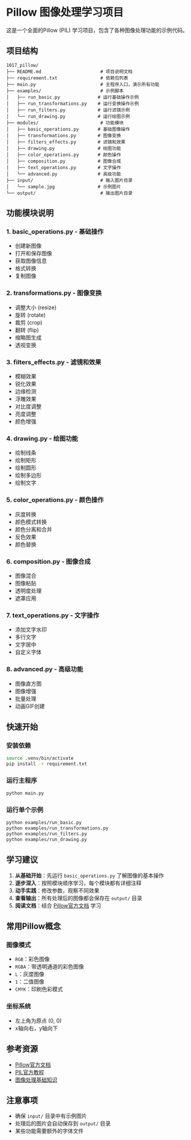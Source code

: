 # Pillow 图像处理学习项目

这是一个全面的Pillow (PIL) 学习项目，包含了各种图像处理功能的示例代码。

## 项目结构

```
1017_pillow/
├── README.md                      # 项目说明文档
├── requirement.txt                # 依赖包列表
├── main.py                        # 主程序入口，演示所有功能
├── examples/                      # 示例脚本
│   ├── run_basic.py              # 运行基础操作示例
│   ├── run_transformations.py    # 运行变换操作示例
│   ├── run_filters.py            # 运行滤镜示例
│   └── run_drawing.py            # 运行绘图示例
├── modules/                       # 功能模块
│   ├── basic_operations.py       # 基础图像操作
│   ├── transformations.py        # 图像变换
│   ├── filters_effects.py        # 滤镜和效果
│   ├── drawing.py                # 绘图功能
│   ├── color_operations.py       # 颜色操作
│   ├── composition.py            # 图像合成
│   ├── text_operations.py        # 文字操作
│   └── advanced.py               # 高级功能
├── input/                         # 输入图片目录
│   └── sample.jpg                # 示例图片
└── output/                        # 输出图片目录
```

## 功能模块说明

### 1. basic_operations.py - 基础操作
- 创建新图像
- 打开和保存图像
- 获取图像信息
- 格式转换
- 复制图像

### 2. transformations.py - 图像变换
- 调整大小 (resize)
- 旋转 (rotate)
- 裁剪 (crop)
- 翻转 (flip)
- 缩略图生成
- 透视变换

### 3. filters_effects.py - 滤镜和效果
- 模糊效果
- 锐化效果
- 边缘检测
- 浮雕效果
- 对比度调整
- 亮度调整
- 颜色增强

### 4. drawing.py - 绘图功能
- 绘制线条
- 绘制矩形
- 绘制圆形
- 绘制多边形
- 绘制文字

### 5. color_operations.py - 颜色操作
- 灰度转换
- 颜色模式转换
- 颜色分离和合并
- 反色效果
- 颜色替换

### 6. composition.py - 图像合成
- 图像混合
- 图像粘贴
- 透明度处理
- 遮罩应用

### 7. text_operations.py - 文字操作
- 添加文字水印
- 多行文字
- 文字居中
- 自定义字体

### 8. advanced.py - 高级功能
- 图像直方图
- 图像增强
- 批量处理
- 动画GIF创建

## 快速开始

### 安装依赖
```bash
source .venv/bin/activate
pip install -r requirement.txt
```

### 运行主程序
```bash
python main.py
```

### 运行单个示例
```bash
python examples/run_basic.py
python examples/run_transformations.py
python examples/run_filters.py
python examples/run_drawing.py
```

## 学习建议

1. **从基础开始**：先运行 `basic_operations.py` 了解图像的基本操作
2. **逐步深入**：按照模块顺序学习，每个模块都有详细注释
3. **动手实践**：修改参数，观察不同效果
4. **查看输出**：所有处理后的图像都会保存在 `output/` 目录
5. **阅读文档**：结合 [Pillow官方文档](https://pillow.readthedocs.io/) 学习

## 常用Pillow概念

### 图像模式
- `RGB`：彩色图像
- `RGBA`：带透明通道的彩色图像
- `L`：灰度图像
- `1`：二值图像
- `CMYK`：印刷色彩模式

### 坐标系统
- 左上角为原点 (0, 0)
- x轴向右，y轴向下

## 参考资源

- [Pillow官方文档](https://pillow.readthedocs.io/)
- [PIL官方教程](https://pillow.readthedocs.io/en/stable/handbook/tutorial.html)
- [图像处理基础知识](https://pillow.readthedocs.io/en/stable/handbook/concepts.html)

## 注意事项

- 确保 `input/` 目录中有示例图片
- 处理后的图片会自动保存到 `output/` 目录
- 某些功能需要额外的字体文件

